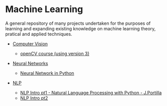 # Machine Learning

A general repository of many projects undertaken for the purposes of learning and expanding existing knowledge on machine learning theory, pratical and applied techniques.

- [Computer Vision](https://github.com/irisida/machine_learning/tree/master/computer_vision)
    - [openCV course (using version 3)](https://github.com/irisida/machine_learning/tree/master/computer_vision/opencv_version3_course)

- [Neural Networks](https://github.com/irisida/machine_learning/tree/master/neural_networks)
    - [Neural Network in Python](https://github.com/irisida/machine_learning/tree/master/neural_networks/neural_net_python)

- [NLP](https://github.com/irisida/machine_learning/tree/master/nlp)
    - [NLP Intro pt1 - Natural Language Processing with Python - J.Portilla](https://github.com/irisida/machine_learning/tree/master/nlp/nlp_intro_pt1)
    - [NLP Intro pt2]()